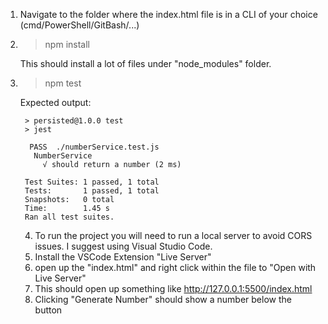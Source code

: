 1. Navigate to the folder where the index.html file is in a CLI of your choice (cmd/PowerShell/GitBash/...)
2. > npm install
   
   This should install a lot of files under "node_modules" folder.
3. > npm test
   
   Expected output:
        
        > persisted@1.0.0 test
        > jest
        
         PASS  ./numberService.test.js
          NumberService
            √ should return a number (2 ms)
        
        Test Suites: 1 passed, 1 total
        Tests:       1 passed, 1 total
        Snapshots:   0 total
        Time:        1.45 s
        Ran all test suites.

   4. To run the project you will need to run a local server to avoid CORS issues. I suggest using Visual Studio Code.
   5. Install the VSCode Extension "Live Server"
   6. open up the "index.html" and right click within the file to "Open with Live Server"
   7. This should open up something like http://127.0.0.1:5500/index.html
   8. Clicking "Generate Number" should show a number below the button
